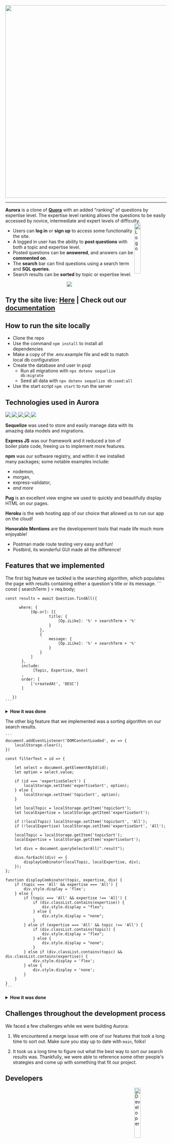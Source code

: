 <p align="center">
<img src="https://user-images.githubusercontent.com/70561117/103392693-04dc4a00-4ad4-11eb-9bbb-9d213c1607ad.png" width="600">
</p>


---

**Aurora** is a clone of **[Quora](https://www.quora.com/)** with an added "ranking" of questions by expertise level.
The expertise level ranking allows the questions to be easily accessed by novice, 
intermediate and expert levels of difficulty. 
<img alt="Logo" align="right" src="https://user-images.githubusercontent.com/70561117/103400052-8645d380-4af8-11eb-8c61-1f2bab847bfd.png" width="20%" />
* Users can **log in** or **sign up** to access some functionality the site.
* A logged in user has the ability to **post questions** with both a topic and expertise level.
* Posted questions can be **answered**, and answers can be **commented on**.
* The **search** bar can find questions using a search term and **SQL queries**.  
* Search results can be **sorted** by topic or expertise level.

<p align="center">
<img src="https://user-images.githubusercontent.com/70362985/104137695-4981a400-5364-11eb-8ff9-7efc03e85bfd.png">
</p>

<h2>Try the site live: <a href=http://aurora-quora.herokuapp.com/>Here</a> <b>|</b> Check out our <a href="https://github.com/cellomatt/aurora/wiki">documentation</a></h2>

## How to run the site locally

- Clone the repo
- Use the command ```npm install``` to install all dependencies
- Make a copy of the .env.example file and edit to match local db configuration
- Create the database and user in psql
  * Run all migrations with ```npx dotenv sequelize db:migrate```
  * Seed all data with ```npx dotenv sequelize db:seed:all```
- Use the start script ```npm start``` to run the server

## Technologies used in Aurora
<p align="left">
<a href="https://sequelize.org/">
<img src="https://img.shields.io/badge/Sequelize-v6.3.5-blue">
<a/>

<a href="https://expressjs.com/">
<img src="https://img.shields.io/badge/Express-v4.17.1-blue">
<a/>
   
<a href="https://pugjs.org/api/getting-started.html">
<img src="https://img.shields.io/badge/Pug-v3-blue">
<a/>
  
<a href="https://nodejs.org/en/">  
<img src="https://img.shields.io/badge/Node-v14.15.3-blue">
<a/>

<a href="https://www.heroku.com/">
<img src="https://img.shields.io/badge/Heroku-hosting-blue">
<a/>
</p>

**Sequelize** was used to store and easily manage data with its amazing 
data models and migrations.

**Express JS** was our framework and it reduced a ton of boiler plate 
code, freeing us to implement more features. 

**npm** was our software registry, and within it we installed many packages;
some notable examples include:
* nodemon,
* morgan, 
* express-validator,
* *and more* 

**Pug** is an excellent view engine we used to quickly and
beautifully display HTML on our pages.

**Heroku** is the web hosting app of our choice that allowed us to 
run our app on the cloud! 

**Honorable Mentions** are the developement tools that made life 
much more enjoyable! 
* Postman made route testing very easy and fun!
* Postbird, its wonderful GUI made all the difference!

## Features that we implemented
The first big feature we tackled is the searching algorithm,
which populates the page with results containing either a question's
title or its message. 
    ```
    const {
           searchTerm
       } = req.body;


    const results = await Question.findAll({

          where: {
               [Op.or]: [{
                       title: {
                           [Op.iLike]: '%' + searchTerm + '%'
                       }
                   },
                   {
                       message: {
                           [Op.iLike]: '%' + searchTerm + '%'
                       }
                   }
               ]
           },
           include:
                [Topic, Expertise, User]
           ,
           order: [
               ['createdAt', 'DESC']
           ]

       })
    ```
<details><summary><b>How it was done</b></summary>

1. We started by extracting the search term from the POST request.

    ```
    const {
        searchTerm
    } = req.body;
    ```
2. Then we queried the database for questions where either the question title 
  or the question message (case insensitive) matched the search term.
  
    ```
    const results = await Question.findAll({
            where: {
                [Op.or]: [{
                        title: {
                            [Op.iLike]: '%' + searchTerm + '%'
                        }
                    },
                    {
                        message: {
                            [Op.iLike]: '%' + searchTerm + '%'
                        }
                    }
                ]
            },

        })
    ```
    
3. We included each question's topic, expertise level, and user, and 
  ordered the results so that the most recent question appears first. 

    ```
    include:
             [Topic, Expertise, User]
        ,
        order: [
            ['createdAt', 'DESC']
        ]
    ```    

</details>

The other big feature that we implemented was a sorting algorithm on our search results.

    ```
    document.addEventListener('DOMContentLoaded', ev => {
        localStorage.clear();
    })

    const filterText = id => {

        let select = document.getElementById(id);
        let option = select.value;

        if (id === 'expertiseSelect') {
            localStorage.setItem('expertiseSort', option);
        } else {
            localStorage.setItem('topicSort', option);
        }

        let localTopic = localStorage.getItem('topicSort');
        let localExpertise = localStorage.getItem('expertiseSort');

        if (!localTopic) localStorage.setItem('topicSort', 'All');
        if (!localExpertise) localStorage.setItem('expertiseSort', 'All');

        localTopic = localStorage.getItem('topicSort');
        localExpertise = localStorage.getItem('expertiseSort');

        let divs = document.querySelectorAll(".result");

        divs.forEach((div) => {
            displayCombinator(localTopic, localExpertise, div);
        });
    };

    function displayCombinator(topic, expertise, div) {
        if (topic === 'All' && expertise === 'All') {
            div.style.display = 'flex';
        } else {
            if (topic === 'All' && expertise !== 'All') {
                if (div.classList.contains(expertise)) {
                    div.style.display = "flex";
                } else {
                    div.style.display = "none";
                }
            } else if (expertise === 'All' && topic !== 'All') {
                if (div.classList.contains(topic)) {
                    div.style.display = "flex";
                } else {
                    div.style.display = "none";
                }
            } else if (div.classList.contains(topic) && div.classList.contains(expertise)) {
                div.style.display = 'flex';
            } else {
                div.style.display = 'none';
            }
        }
    }
    ```
<details><summary><b>How it was done</b></summary>

1. We started by populating the dropdown menus for Topic and Expertise Level on the 
search results page to reflect the topics and expertise levels of the result questions:

    ```
    let topicIds = []
    let expertiseIds = [];

    results.forEach((result) => {
        if (!topicIds.includes(result.Topic.id)) {
            topicIds.push(result.Topic.id)
        }
        if (!expertiseIds.includes(result.Expertise.id)) {
            expertiseIds.push(result.Expertise.id)
        }
    })

    const topics = await Topic.findAll({ where: {
        id: {
            [Op.in]: topicIds
        }
    }})

    const expertises = await Expertise.findAll({ where: {
        id: {
            [Op.in]: expertiseIds
        }
    }})
    ```
2. Then we cleared local storage when the search results page was loaded 
in order to make space for our sorting function variables:

    ```    
    document.addEventListener('DOMContentLoaded', ev => {
    localStorage.clear();
    })
    ```
    
    
3. We rendered the dropdown select menus with the content from our query in step 1, 
then set up an event listener to save the selected value to local storage:
    ```
    div.sort_bar
      select#topicSelect(name="topicId" class="form__dropdown" onchange="filterText('topicSelect')")
        option(value="" disabled selected hidden) Topic
        option(value="All") All
        each topic in topics
          option(value=topic.id class="form__dropdown--option")=topic.name

      select#expertiseSelect(name="expertiseId" class="form__dropdown" onchange="filterText('expertiseSelect')")
        option(value="" disabled selected hidden) Expertise Level
        option(value="All") All
        each expertise in expertises
          option(value=expertise.description class="form__dropdown--option")=expertise.description
    ```
    
    ```
    const filterText = id => {

      let select = document.getElementById(id);
      let option = select.value;

      if (id === 'expertiseSelect') {
          localStorage.setItem('expertiseSort', option);
      } else {
          localStorage.setItem('topicSort', option);
      }

      let localTopic = localStorage.getItem('topicSort');
      let localExpertise = localStorage.getItem('expertiseSort');

      if (!localTopic) localStorage.setItem('topicSort', 'All');
      if (!localExpertise) localStorage.setItem('expertiseSort', 'All');

      localTopic = localStorage.getItem('topicSort');
      localExpertise = localStorage.getItem('expertiseSort');
    };
    ```
      
4. We called a helper function on each of our result divs to filter results
based on the variables in local storage and render them dynamically:

    ```
    let divs = document.querySelectorAll(".result");

      divs.forEach((div) => {
          displayCombinator(localTopic, localExpertise, div);
    ```
    ```
    function displayCombinator(topic, expertise, div) {
      if (topic === 'All' && expertise === 'All') {
          div.style.display = 'flex';
      } else {
          if (topic === 'All' && expertise !== 'All') {
              if (div.classList.contains(expertise)) {
                  div.style.display = "flex";
              } else {
                  div.style.display = "none";
              }
          } else if (expertise === 'All' && topic !== 'All') {
              if (div.classList.contains(topic)) {
                  div.style.display = "flex";
              } else {
                  div.style.display = "none";
              }
          } else if (div.classList.contains(topic) && div.classList.contains(expertise)) {
              div.style.display = 'flex';
          } else {
              div.style.display = 'none';
          }
      }
    }
    ```
</details>

## Challenges throughout the development process
We faced a few challenges while we were building Aurora:

1. We encountered a merge issue with one of our features that took a long time to sort out.
Make sure you stay up to date with ```main```, folks!

2. It took us a long time to figure out what the best way to sort our search results was.
Thankfully, we were able to reference some other people's strategies and come up with something
that fit our project.


## Developers

<img alt="Developer" align="right" src="https://user-images.githubusercontent.com/70561117/103400187-079d6600-4af9-11eb-8d20-00c8f88e3936.png" width="20%" />
<table style="width:100%">
  <tr>
    <th><a href="https://github.com/vantanova" rel="nofollow"><img src="https://avatars1.githubusercontent.com/u/70561117?s=460&u=85a68af6fc136866eb4f33ee657aeb751aba9935&v=4" height="auto" width="100"></a></th>
    <th><a href="https://github.com/cellomatt" rel="nofollow"><img src="https://avatars3.githubusercontent.com/u/70362985?s=460&u=f842593461c24188b7472e98ec2813b87221bca2&v=4" height="auto" width="100"></a></th>
    <th><a href="https://github.com/QuintinHull" rel="nofollow"><img src="https://avatars2.githubusercontent.com/u/70037265?s=460&u=c4f09b24fc3acea13c4c81e5f0eef835bf54780b&v=4" height="auto" width="100"></a></th>
    <th><a href="https://github.com/lettemax" rel="nofollow"><img src="https://avatars0.githubusercontent.com/u/11065513?s=460&u=0c6a04b31933e0835366b26a34b62c33f3c427ca&v=4" height="auto" width="100"></a></th>
  </tr>
  <tr>
    <td>Antonio A.</td>
    <td>Matt K.</td>
    <td>Quintin H.</td>
    <td>Max L.</td>
  </tr>
  <tr>
    <td><a href="https://github.com/vantanova">@vantanova</a></td>
    <td><a href="https://github.com/cellomatt">@cellomatt</a></td>
    <td><a href="https://github.com/QuintinHull">@QuintinHull</a></td>
    <td><a href="https://github.com/lettemax">@lettemax</a></td>
  </tr>
</table>

<p> <i>Thank you for reading our project README ❤️</i> </p>

